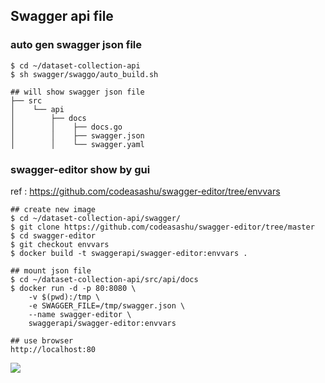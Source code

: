 ## Swagger api file
### auto gen swagger json file
```shell=
$ cd ~/dataset-collection-api
$ sh swagger/swaggo/auto_build.sh

## will show swagger json file
├── src
│    └── api
│        ├── docs
│        │    ├── docs.go
│        │    ├── swagger.json
│        │    └── swagger.yaml
```

### swagger-editor show by gui
ref : https://github.com/codeasashu/swagger-editor/tree/envvars
```shell=
## create new image
$ cd ~/dataset-collection-api/swagger/
$ git clone https://github.com/codeasashu/swagger-editor/tree/master
$ cd swagger-editor
$ git checkout envvars
$ docker build -t swaggerapi/swagger-editor:envvars .

## mount json file
$ cd ~/dataset-collection-api/src/api/docs
$ docker run -d -p 80:8080 \
    -v $(pwd):/tmp \
    -e SWAGGER_FILE=/tmp/swagger.json \
    --name swagger-editor \
    swaggerapi/swagger-editor:envvars

## use browser
http://localhost:80
```
![](https://i.imgur.com/iKDW7ZZ.png)
